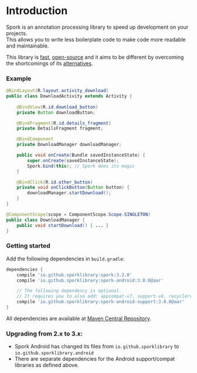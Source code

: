 # Introduction

Spork is an annotation processing library to speed up development on your projects.<br/>
This allows you to write less boilerplate code to make code more readable and maintainable.

This library is [fast](about/benchmarks), [open-source](about/license) and it aims to be different by overcoming the shortcomings of its [alternatives](/about/comparison).

### Example

```java
@BindLayout(R.layout.activity_download)
public class DownloadActivity extends Activity {
	
	@BindView(R.id.download_button)
	private Button downloadButton;

	@BindFragment(R.id.details_fragment)
	private DetailsFragment fragment;

	@BindComponent
	private DownloadManager downloadManager;

	public void onCreate(Bundle savedInstanceState) {
		super.onCreate(savedInstanceState);
		Spork.bind(this); // Spork does its magic
	}

	@BindClick(R.id.other_button)
	private void onClickButton(Button button) {
		downloadManager.startDownload();
	}
}

@ComponentScope(scope = ComponentScope.Scope.SINGLETON)
public class DownloadManager {
	public void startDownload() { ... }
}
```

### Getting started

Add the following dependencies in `build.gradle`:

```groovy
dependencies {
    compile 'io.github.sporklibrary:spork:3.2.0'
    compile 'io.github.sporklibrary:spork-android:3.0.0@aar'

    // The following dependency is optional.
    // It requires you to also add: appcompat-v7, support-v4, recyclerview-v7
	compile 'io.github.sporklibrary:spork-android-support:3.0.0@aar' 
}
```

All dependencies are available at [Maven Central Repository](http://search.maven.org/#search%7Cga%7C1%7Cg%3A%22io.github.sporklibrary%22).

### Upgrading from 2.x to 3.x:

- Spork Android has changed its files from `io.github.sporklibrary` to `io.github.sporklibrary.android`
- There are separate dependencies for the Android support/compat libraries as defined above.